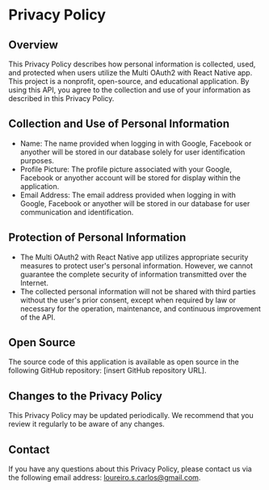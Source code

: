 # Privacy Policy

## Overview

This Privacy Policy describes how personal information is collected, used, and protected when users utilize the Multi OAuth2 with React Native app. This project is a nonprofit, open-source, and educational application. By using this API, you agree to the collection and use of your information as described in this Privacy Policy.

## Collection and Use of Personal Information

- Name: The name provided when logging in with Google, Facebook or anyother will be stored in our database solely for user identification purposes.
- Profile Picture: The profile picture associated with your Google, Facebook or anyother account will be stored for display within the application.
- Email Address: The email address provided when logging in with Google, Facebook or anyother will be stored in our database for user communication and identification.

## Protection of Personal Information

- The Multi OAuth2 with React Native app utilizes appropriate security measures to protect user's personal information. However, we cannot guarantee the complete security of information transmitted over the Internet.
- The collected personal information will not be shared with third parties without the user's prior consent, except when required by law or necessary for the operation, maintenance, and continuous improvement of the API.

## Open Source

The source code of this application is available as open source in the following GitHub repository: [insert GitHub repository URL].

## Changes to the Privacy Policy

This Privacy Policy may be updated periodically. We recommend that you review it regularly to be aware of any changes.

## Contact

If you have any questions about this Privacy Policy, please contact us via the following email address: loureiro.s.carlos@gmail.com.
